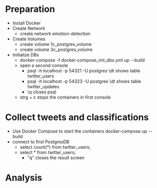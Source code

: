 # Preparation

- Install Docker
- Create Network
  - create network emotion-detection
- Create Volumes
  - create volume 1c_postgres_volume
  - create volume 3c_postgres_volume
- Initialize DBs
  - docker-compose -f docker-compose_init_dbs.yml up --build
  - open a second console
    - psql -h localhost -p 54321 -U postgres
      \dt shows table twitter_users
    - psql -h localhost -p 54323 -U postgres
      \dt shows table twitter_updates
    - \q closes psql
  - strg + c stops the containers in first console



# Collect tweets and classifications

- Use Docker Compose to start the containers
  docker-compose up --build
- connect to first PostgresDB
  - select count(*) from twitter_users;
  - select * from twitter_users;
    - "q" closes the result screen

# Analysis



